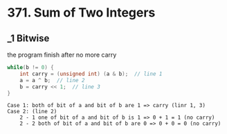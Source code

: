 # 371. Sum of Two Integers

## _1 Bitwise
the program finish after no more carry <br/>
```c
while(b != 0) {
    int carry = (unsigned int) (a & b);  // line 1
    a = a ^ b;  // line 2
    b = carry << 1;  // line 3
}
```

```
Case 1: both of bit of a and bit of b are 1 => carry (linr 1, 3)
Case 2: (line 2)
    2 - 1 one of bit of a and bit of b is 1 => 0 + 1 = 1 (no carry)
    2 - 2 both of bit of a and bit of b are 0 => 0 + 0 = 0 (no carry)

```